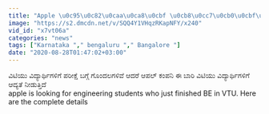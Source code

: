 ```yaml
---
title: "Apple \u0c95\u0c82\u0caa\u0ca8\u0cbf \u0cb8\u0cc7\u0cb0\u0cbf\u0c95\u0cca\u0cb3\u0ccd\u0cb3\u0cb2\u0cc1 VTU \u0cb5\u0cbf\u0ca6\u0ccd\u0caf\u0cbe\u0cb0\u0ccd\u0ca5\u0cbf\u0c97\u0cb3\u0cbf\u0c97\u0cc6 \u0c86\u0cb9\u0ccd\u0cb5\u0cbe\u0ca8 Oneindia Kannada"
image: "https://s2.dmcdn.net/v/SQQ4Y1VHqzRKapNFY/x240"
vid_id: "x7vt06a"
categories: "news"
tags: ["Karnataka "," bengaluru "," Bangalore "]
date: "2020-08-28T01:47:02+03:00"
---
```

ವಿಟಿಯು ವಿದ್ಯಾರ್ಥಿಗಳಿಗೆ ಪರೀಕ್ಷೆ ಬಗ್ಗೆ ಗೊಂದಲಗಳಿವೆ ಆದರೆ ಆಪಲ್ ಕಂಪನಿ ಈ ಬಾರಿ ವಿಟಿಯು ವಿದ್ಯಾರ್ಥಿಗಳಿಗೆ ಆದ್ಯತೆ ನೀಡುತ್ತಿದೆ  <br>apple is looking for engineering students who just finished BE in VTU. Here are the complete details
